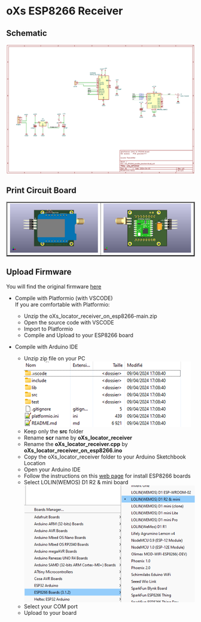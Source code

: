 # oXs ESP8266 Receiver

## Schematic
![Schematic](https://github.com/pierrotm777/oXs_Locator/blob/main/oXs_EPS8266_Receiver/oXs_RP2040_Locator_receiver.png)  

## Print Circuit Board
  <table border="2">
  <tr>
  <td><img src="https://github.com/pierrotm777/oXs_Locator/blob/main/oXs_EPS8266_Receiver/oXs_RP2040_Locator_receiver_Top.jpg" border="0"/></td>
  <td><img src="https://github.com/pierrotm777/oXs_Locator/blob/main/oXs_EPS8266_Receiver/oXs_RP2040_Locator_receiver_Bot.jpg" border="0"/></td>
  </tr>
  </table>
  
## Upload Firmware
You will find the original firmware [here](https://github.com/mstrens/oXs_locator_receiver_on_esp8266)  
  * Compile with Platformio (with VSCODE)  
    If you are comfortable with Platformio:
	* Unzip the oXs_locator_receiver_on_esp8266-main.zip  
	* Open the source code with VSCODE  
	* Import to Platformio  
	* Compile and Upload to your ESP8266 board  
	
  * Compile with Arduino IDE  
    * Unzip zip file on your PC  
	![src](https://github.com/pierrotm777/oXs_Locator/blob/main/oXs_EPS8266_Receiver/source_code.png)  
    * Keep only the **src** folder  
    * Rename **scr** name by **oXs_locator_receiver**  
	* Rename the **oXs_locator_receiver.cpp** by **oXs_locator_receiver_on_esp8266.ino**  
	* Copy the oXs_locator_receiver folder to your Arduino Sketchbook Location  
	* Open your Arduino IDE  
	* Follow the instructions on this [web page](https://github.com/sparkfun/Arduino_Boards) for install ESP8266 boards  
	* Select LOLIN(WEMOS) D1 R2 & mini board  
	![src](https://github.com/pierrotm777/oXs_Locator/blob/main/oXs_EPS8266_Receiver/Wemos_D1_mini.png) 
	* Select your COM port  
	* Upload to your board  
	
	
